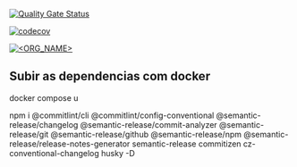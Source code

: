 [![Quality Gate Status](https://sonarcloud.io/api/project_badges/measure?project=produtoreativo_payments&metric=alert_status)](https://sonarcloud.io/dashboard?id=brunnooliveira_payments)

[![codecov](https://codecov.io/gh/produtoreativo/payments/branch/master/graph/badge.svg?token=)](https://codecov.io/gh/brunnooliveira/payments)

[![<ORG_NAME>](https://circleci.com/gh/produtoreativo/payments/tree/master.svg?style=svg)](https://circleci.com/gh/brunnooliveira/payments/?branch=master)

## Subir as dependencias com docker

docker compose u

npm i @commitlint/cli @commitlint/config-conventional @semantic-release/changelog @semantic-release/commit-analyzer @semantic-release/git @semantic-release/github @semantic-release/npm @semantic-release/release-notes-generator semantic-release commitizen cz-conventional-changelog husky -D
